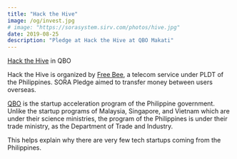 ```yaml
---
title: "Hack the Hive"
image: /og/invest.jpg
# image: "https://sorasystem.sirv.com/photos/hive.jpg"
date: 2019-08-25
description: "Pledge at Hack the Hive at QBO Makati"
---
```



<a href='https://www.eventbrite.com/e/hack-the-hive-strengthening-connections-for-the-global-pinoy-tickets-59751606664'>Hack the Hive</a> in QBO

Hack the Hive is organized by [Free Bee](https://www.freebeecalls.com), a telecom service under PLDT of the Philippines. SORA Pledge aimed to transfer money between users overseas. 

[QBO](https://qbo.com.ph) is the startup acceleration program of the Philippine government. Unlike the startup programs of Malaysia, Singapore, and Vietnam which are under their science ministries, the program of the Philippines is under their trade ministry, as the Department of Trade and Industry.

This helps explain why there are very few tech startups coming from the Philippines.
